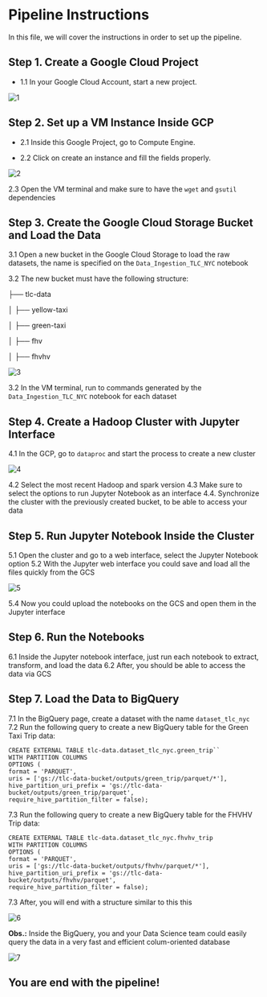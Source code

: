 # Pipeline Instructions

In this file, we will cover the instructions in order to set up the pipeline.

## Step 1. Create a Google Cloud Project

- 1.1 In your Google Cloud Account, start a new project.

![1](./images/project.PNG "Google Cloud Project")

## Step 2. Set up a VM Instance Inside GCP

- 2.1 Inside this Google Project, go to Compute Engine.

- 2.2 Click on create an instance and fill the fields properly.

![2](./images/VmInstance.PNG "VM Instance")

2.3 Open the VM terminal and make sure to have the `wget` and `gsutil` dependencies

## Step 3. Create the Google Cloud Storage Bucket and Load the Data

3.1 Open a new bucket in the Google Cloud Storage to load the raw datasets, the name is specified on the `Data_Ingestion_TLC_NYC` notebook

3.2 The new bucket must have the following structure:

├── tlc-data

│   ├── yellow-taxi

│   ├── green-taxi

│   ├── fhv

│   ├── fhvhv


![3](./images/bucket.PNG "Bucket")

3.2 In the VM terminal, run to commands generated by the `Data_Ingestion_TLC_NYC` notebook for each dataset

## Step 4. Create a Hadoop Cluster with Jupyter Interface

4.1 In the GCP, go to `dataproc` and start the process to create a new cluster

![4](./images/proc.PNG "proc")

4.2 Select the most recent Hadoop and spark version
4.3 Make sure to select the options to run Jupyter Notebook as an interface
4.4. Synchronize the cluster with the previously created bucket, to be able to access your data

## Step 5. Run Jupyter Notebook Inside the Cluster

5.1 Open the cluster and go to a web interface, select the Jupyter Notebook option
5.2 With the Jupyter web interface you could save and load all the files quickly from the GCS

![5](./images/proc.PNG "jupyter")

5.4 Now you could upload the notebooks on the GCS and open them in the Jupyter interface

## Step 6. Run the Notebooks

6.1 Inside the Jupyter notebook interface, just run each notebook to extract, transform, and load the data
6.2 After, you should be able to access the data via GCS

## Step 7. Load the Data to BigQuery

7.1 In the BigQuery page, create a dataset with the name `dataset_tlc_nyc`
7.2 Run the following query to create a new BigQuery table for the Green Taxi Trip data:

~~~~
CREATE EXTERNAL TABLE tlc-data.dataset_tlc_nyc.green_trip``
WITH PARTITION COLUMNS
OPTIONS (
format = 'PARQUET',
uris = ['gs://tlc-data-bucket/outputs/green_trip/parquet/*'],
hive_partition_uri_prefix = 'gs://tlc-data-bucket/outputs/green_trip/parquet',
require_hive_partition_filter = false);
~~~~

7.3 Run the following query to create a new BigQuery table for the FHVHV Trip data:

~~~~
CREATE EXTERNAL TABLE tlc-data.dataset_tlc_nyc.fhvhv_trip
WITH PARTITION COLUMNS
OPTIONS (
format = 'PARQUET',
uris = ['gs://tlc-data-bucket/outputs/fhvhv/parquet/*'],
hive_partition_uri_prefix = 'gs://tlc-data-bucket/outputs/fhvhv/parquet',
require_hive_partition_filter = false);
~~~~

7.3 After, you will end with a structure similar to this this

![6](./images/bigquery.PNG "bigquery")

**Obs.:** Inside the BigQuery, you and your Data Science team could easily query the data in a very fast and efficient colum-oriented database

![7](./images/exampleBigQuery.PNG "bigquery example")

## You are end with the pipeline!





